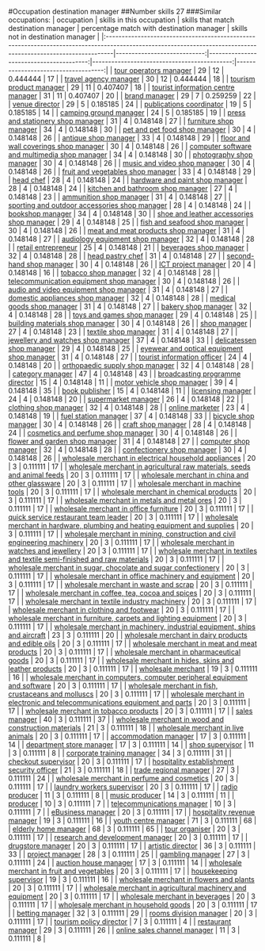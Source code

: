 #Occupation destination manager
##Number skills 27
###Similar occupations:
| occupation                                                                                                                                                    |   skills in this occupation |   skills that match destination manager |   percentage match with destination manager |   skills not in destination manager |
|:--------------------------------------------------------------------------------------------------------------------------------------------------------------|----------------------------:|----------------------------------------:|--------------------------------------------:|------------------------------------:|
| [tour operators manager](tour_operators_manager.md)                                                                                                           |                          29 |                                      12 |                                    0.444444 |                                  17 |
| [travel agency manager](travel_agency_manager.md)                                                                                                             |                          30 |                                      12 |                                    0.444444 |                                  18 |
| [tourism product manager](tourism_product_manager.md)                                                                                                         |                          29 |                                      11 |                                    0.407407 |                                  18 |
| [tourist information centre manager](tourist_information_centre_manager.md)                                                                                   |                          31 |                                      11 |                                    0.407407 |                                  20 |
| [brand manager](brand_manager.md)                                                                                                                             |                          29 |                                       7 |                                    0.259259 |                                  22 |
| [venue director](venue_director.md)                                                                                                                           |                          29 |                                       5 |                                    0.185185 |                                  24 |
| [publications coordinator](publications_coordinator.md)                                                                                                       |                          19 |                                       5 |                                    0.185185 |                                  14 |
| [camping ground manager](camping_ground_manager.md)                                                                                                           |                          24 |                                       5 |                                    0.185185 |                                  19 |
| [press and stationery shop manager](press_and_stationery_shop_manager.md)                                                                                     |                          31 |                                       4 |                                    0.148148 |                                  27 |
| [furniture shop manager](furniture_shop_manager.md)                                                                                                           |                          34 |                                       4 |                                    0.148148 |                                  30 |
| [pet and pet food shop manager](pet_and_pet_food_shop_manager.md)                                                                                             |                          30 |                                       4 |                                    0.148148 |                                  26 |
| [antique shop manager](antique_shop_manager.md)                                                                                                               |                          33 |                                       4 |                                    0.148148 |                                  29 |
| [floor and wall coverings shop manager](floor_and_wall_coverings_shop_manager.md)                                                                             |                          30 |                                       4 |                                    0.148148 |                                  26 |
| [computer software and multimedia shop manager](computer_software_and_multimedia_shop_manager.md)                                                             |                          34 |                                       4 |                                    0.148148 |                                  30 |
| [photography shop manager](photography_shop_manager.md)                                                                                                       |                          30 |                                       4 |                                    0.148148 |                                  26 |
| [music and video shop manager](music_and_video_shop_manager.md)                                                                                               |                          30 |                                       4 |                                    0.148148 |                                  26 |
| [fruit and vegetables shop manager](fruit_and_vegetables_shop_manager.md)                                                                                     |                          33 |                                       4 |                                    0.148148 |                                  29 |
| [head chef](head_chef.md)                                                                                                                                     |                          28 |                                       4 |                                    0.148148 |                                  24 |
| [hardware and paint shop manager](hardware_and_paint_shop_manager.md)                                                                                         |                          28 |                                       4 |                                    0.148148 |                                  24 |
| [kitchen and bathroom shop manager](kitchen_and_bathroom_shop_manager.md)                                                                                     |                          27 |                                       4 |                                    0.148148 |                                  23 |
| [ammunition shop manager](ammunition_shop_manager.md)                                                                                                         |                          31 |                                       4 |                                    0.148148 |                                  27 |
| [sporting and outdoor accessories shop manager](sporting_and_outdoor_accessories_shop_manager.md)                                                             |                          28 |                                       4 |                                    0.148148 |                                  24 |
| [bookshop manager](bookshop_manager.md)                                                                                                                       |                          34 |                                       4 |                                    0.148148 |                                  30 |
| [shoe and leather accessories shop manager](shoe_and_leather_accessories_shop_manager.md)                                                                     |                          29 |                                       4 |                                    0.148148 |                                  25 |
| [fish and seafood shop manager](fish_and_seafood_shop_manager.md)                                                                                             |                          30 |                                       4 |                                    0.148148 |                                  26 |
| [meat and meat products shop manager](meat_and_meat_products_shop_manager.md)                                                                                 |                          31 |                                       4 |                                    0.148148 |                                  27 |
| [audiology equipment shop manager](audiology_equipment_shop_manager.md)                                                                                       |                          32 |                                       4 |                                    0.148148 |                                  28 |
| [retail entrepreneur](retail_entrepreneur.md)                                                                                                                 |                          25 |                                       4 |                                    0.148148 |                                  21 |
| [beverages shop manager](beverages_shop_manager.md)                                                                                                           |                          32 |                                       4 |                                    0.148148 |                                  28 |
| [head pastry chef](head_pastry_chef.md)                                                                                                                       |                          31 |                                       4 |                                    0.148148 |                                  27 |
| [second-hand shop manager](second-hand_shop_manager.md)                                                                                                       |                          30 |                                       4 |                                    0.148148 |                                  26 |
| [ICT project manager](ICT_project_manager.md)                                                                                                                 |                          20 |                                       4 |                                    0.148148 |                                  16 |
| [tobacco shop manager](tobacco_shop_manager.md)                                                                                                               |                          32 |                                       4 |                                    0.148148 |                                  28 |
| [telecommunication equipment shop manager](telecommunication_equipment_shop_manager.md)                                                                       |                          30 |                                       4 |                                    0.148148 |                                  26 |
| [audio and video equipment shop manager](audio_and_video_equipment_shop_manager.md)                                                                           |                          31 |                                       4 |                                    0.148148 |                                  27 |
| [domestic appliances shop manager](domestic_appliances_shop_manager.md)                                                                                       |                          32 |                                       4 |                                    0.148148 |                                  28 |
| [medical goods shop manager](medical_goods_shop_manager.md)                                                                                                   |                          31 |                                       4 |                                    0.148148 |                                  27 |
| [bakery shop manager](bakery_shop_manager.md)                                                                                                                 |                          32 |                                       4 |                                    0.148148 |                                  28 |
| [toys and games shop manager](toys_and_games_shop_manager.md)                                                                                                 |                          29 |                                       4 |                                    0.148148 |                                  25 |
| [building materials shop manager](building_materials_shop_manager.md)                                                                                         |                          30 |                                       4 |                                    0.148148 |                                  26 |
| [shop manager](shop_manager.md)                                                                                                                               |                          27 |                                       4 |                                    0.148148 |                                  23 |
| [textile shop manager](textile_shop_manager.md)                                                                                                               |                          31 |                                       4 |                                    0.148148 |                                  27 |
| [jewellery and watches shop manager](jewellery_and_watches_shop_manager.md)                                                                                   |                          37 |                                       4 |                                    0.148148 |                                  33 |
| [delicatessen shop manager](delicatessen_shop_manager.md)                                                                                                     |                          29 |                                       4 |                                    0.148148 |                                  25 |
| [eyewear and optical equipment shop manager](eyewear_and_optical_equipment_shop_manager.md)                                                                   |                          31 |                                       4 |                                    0.148148 |                                  27 |
| [tourist information officer](tourist_information_officer.md)                                                                                                 |                          24 |                                       4 |                                    0.148148 |                                  20 |
| [orthopaedic supply shop manager](orthopaedic_supply_shop_manager.md)                                                                                         |                          32 |                                       4 |                                    0.148148 |                                  28 |
| [category manager](category_manager.md)                                                                                                                       |                          47 |                                       4 |                                    0.148148 |                                  43 |
| [broadcasting programme director](broadcasting_programme_director.md)                                                                                         |                          15 |                                       4 |                                    0.148148 |                                  11 |
| [motor vehicle shop manager](motor_vehicle_shop_manager.md)                                                                                                   |                          39 |                                       4 |                                    0.148148 |                                  35 |
| [book publisher](book_publisher.md)                                                                                                                           |                          15 |                                       4 |                                    0.148148 |                                  11 |
| [licensing manager](licensing_manager.md)                                                                                                                     |                          24 |                                       4 |                                    0.148148 |                                  20 |
| [supermarket manager](supermarket_manager.md)                                                                                                                 |                          26 |                                       4 |                                    0.148148 |                                  22 |
| [clothing shop manager](clothing_shop_manager.md)                                                                                                             |                          32 |                                       4 |                                    0.148148 |                                  28 |
| [online marketer](online_marketer.md)                                                                                                                         |                          23 |                                       4 |                                    0.148148 |                                  19 |
| [fuel station manager](fuel_station_manager.md)                                                                                                               |                          37 |                                       4 |                                    0.148148 |                                  33 |
| [bicycle shop manager](bicycle_shop_manager.md)                                                                                                               |                          30 |                                       4 |                                    0.148148 |                                  26 |
| [craft shop manager](craft_shop_manager.md)                                                                                                                   |                          28 |                                       4 |                                    0.148148 |                                  24 |
| [cosmetics and perfume shop manager](cosmetics_and_perfume_shop_manager.md)                                                                                   |                          30 |                                       4 |                                    0.148148 |                                  26 |
| [flower and garden shop manager](flower_and_garden_shop_manager.md)                                                                                           |                          31 |                                       4 |                                    0.148148 |                                  27 |
| [computer shop manager](computer_shop_manager.md)                                                                                                             |                          32 |                                       4 |                                    0.148148 |                                  28 |
| [confectionery shop manager](confectionery_shop_manager.md)                                                                                                   |                          30 |                                       4 |                                    0.148148 |                                  26 |
| [wholesale merchant in electrical household appliances](wholesale_merchant_in_electrical_household_appliances.md)                                             |                          20 |                                       3 |                                    0.111111 |                                  17 |
| [wholesale merchant in agricultural raw materials, seeds and animal feeds](wholesale_merchant_in_agricultural_raw_materials,_seeds_and_animal_feeds.md)       |                          20 |                                       3 |                                    0.111111 |                                  17 |
| [wholesale merchant in china and other glassware](wholesale_merchant_in_china_and_other_glassware.md)                                                         |                          20 |                                       3 |                                    0.111111 |                                  17 |
| [wholesale merchant in machine tools](wholesale_merchant_in_machine_tools.md)                                                                                 |                          20 |                                       3 |                                    0.111111 |                                  17 |
| [wholesale merchant in chemical products](wholesale_merchant_in_chemical_products.md)                                                                         |                          20 |                                       3 |                                    0.111111 |                                  17 |
| [wholesale merchant in metals and metal ores](wholesale_merchant_in_metals_and_metal_ores.md)                                                                 |                          20 |                                       3 |                                    0.111111 |                                  17 |
| [wholesale merchant in office furniture](wholesale_merchant_in_office_furniture.md)                                                                           |                          20 |                                       3 |                                    0.111111 |                                  17 |
| [quick service restaurant team leader](quick_service_restaurant_team_leader.md)                                                                               |                          20 |                                       3 |                                    0.111111 |                                  17 |
| [wholesale merchant in hardware, plumbing and heating equipment and supplies](wholesale_merchant_in_hardware,_plumbing_and_heating_equipment_and_supplies.md) |                          20 |                                       3 |                                    0.111111 |                                  17 |
| [wholesale merchant in mining, construction and civil engineering machinery](wholesale_merchant_in_mining,_construction_and_civil_engineering_machinery.md)   |                          20 |                                       3 |                                    0.111111 |                                  17 |
| [wholesale merchant in watches and jewellery](wholesale_merchant_in_watches_and_jewellery.md)                                                                 |                          20 |                                       3 |                                    0.111111 |                                  17 |
| [wholesale merchant in textiles and textile semi-finished and raw materials](wholesale_merchant_in_textiles_and_textile_semi-finished_and_raw_materials.md)   |                          20 |                                       3 |                                    0.111111 |                                  17 |
| [wholesale merchant in sugar, chocolate and sugar confectionery](wholesale_merchant_in_sugar,_chocolate_and_sugar_confectionery.md)                           |                          20 |                                       3 |                                    0.111111 |                                  17 |
| [wholesale merchant in office machinery and equipment](wholesale_merchant_in_office_machinery_and_equipment.md)                                               |                          20 |                                       3 |                                    0.111111 |                                  17 |
| [wholesale merchant in waste and scrap](wholesale_merchant_in_waste_and_scrap.md)                                                                             |                          20 |                                       3 |                                    0.111111 |                                  17 |
| [wholesale merchant in coffee, tea, cocoa and spices](wholesale_merchant_in_coffee,_tea,_cocoa_and_spices.md)                                                 |                          20 |                                       3 |                                    0.111111 |                                  17 |
| [wholesale merchant in textile industry machinery](wholesale_merchant_in_textile_industry_machinery.md)                                                       |                          20 |                                       3 |                                    0.111111 |                                  17 |
| [wholesale merchant in clothing and footwear](wholesale_merchant_in_clothing_and_footwear.md)                                                                 |                          20 |                                       3 |                                    0.111111 |                                  17 |
| [wholesale merchant in furniture, carpets and lighting equipment](wholesale_merchant_in_furniture,_carpets_and_lighting_equipment.md)                         |                          20 |                                       3 |                                    0.111111 |                                  17 |
| [wholesale merchant in machinery, industrial equipment, ships and aircraft](wholesale_merchant_in_machinery,_industrial_equipment,_ships_and_aircraft.md)     |                          23 |                                       3 |                                    0.111111 |                                  20 |
| [wholesale merchant in dairy products and edible oils](wholesale_merchant_in_dairy_products_and_edible_oils.md)                                               |                          20 |                                       3 |                                    0.111111 |                                  17 |
| [wholesale merchant in meat and meat products](wholesale_merchant_in_meat_and_meat_products.md)                                                               |                          20 |                                       3 |                                    0.111111 |                                  17 |
| [wholesale merchant in pharmaceutical goods](wholesale_merchant_in_pharmaceutical_goods.md)                                                                   |                          20 |                                       3 |                                    0.111111 |                                  17 |
| [wholesale merchant in hides, skins and leather products](wholesale_merchant_in_hides,_skins_and_leather_products.md)                                         |                          20 |                                       3 |                                    0.111111 |                                  17 |
| [wholesale merchant](wholesale_merchant.md)                                                                                                                   |                          19 |                                       3 |                                    0.111111 |                                  16 |
| [wholesale merchant in computers, computer peripheral equipment and software](wholesale_merchant_in_computers,_computer_peripheral_equipment_and_software.md) |                          20 |                                       3 |                                    0.111111 |                                  17 |
| [wholesale merchant in fish, crustaceans and molluscs](wholesale_merchant_in_fish,_crustaceans_and_molluscs.md)                                               |                          20 |                                       3 |                                    0.111111 |                                  17 |
| [wholesale merchant in electronic and telecommunications equipment and parts](wholesale_merchant_in_electronic_and_telecommunications_equipment_and_parts.md) |                          20 |                                       3 |                                    0.111111 |                                  17 |
| [wholesale merchant in tobacco products](wholesale_merchant_in_tobacco_products.md)                                                                           |                          20 |                                       3 |                                    0.111111 |                                  17 |
| [sales manager](sales_manager.md)                                                                                                                             |                          40 |                                       3 |                                    0.111111 |                                  37 |
| [wholesale merchant in wood and construction materials](wholesale_merchant_in_wood_and_construction_materials.md)                                             |                          21 |                                       3 |                                    0.111111 |                                  18 |
| [wholesale merchant in live animals](wholesale_merchant_in_live_animals.md)                                                                                   |                          20 |                                       3 |                                    0.111111 |                                  17 |
| [accommodation manager](accommodation_manager.md)                                                                                                             |                          17 |                                       3 |                                    0.111111 |                                  14 |
| [department store manager](department_store_manager.md)                                                                                                       |                          17 |                                       3 |                                    0.111111 |                                  14 |
| [shop supervisor](shop_supervisor.md)                                                                                                                         |                          11 |                                       3 |                                    0.111111 |                                   8 |
| [corporate training manager](corporate_training_manager.md)                                                                                                   |                          34 |                                       3 |                                    0.111111 |                                  31 |
| [checkout supervisor](checkout_supervisor.md)                                                                                                                 |                          20 |                                       3 |                                    0.111111 |                                  17 |
| [hospitality establishment security officer](hospitality_establishment_security_officer.md)                                                                   |                          21 |                                       3 |                                    0.111111 |                                  18 |
| [trade regional manager](trade_regional_manager.md)                                                                                                           |                          27 |                                       3 |                                    0.111111 |                                  24 |
| [wholesale merchant in perfume and cosmetics](wholesale_merchant_in_perfume_and_cosmetics.md)                                                                 |                          20 |                                       3 |                                    0.111111 |                                  17 |
| [laundry workers supervisor](laundry_workers_supervisor.md)                                                                                                   |                          20 |                                       3 |                                    0.111111 |                                  17 |
| [radio producer](radio_producer.md)                                                                                                                           |                          11 |                                       3 |                                    0.111111 |                                   8 |
| [music producer](music_producer.md)                                                                                                                           |                          14 |                                       3 |                                    0.111111 |                                  11 |
| [producer](producer.md)                                                                                                                                       |                          10 |                                       3 |                                    0.111111 |                                   7 |
| [telecommunications manager](telecommunications_manager.md)                                                                                                   |                          10 |                                       3 |                                    0.111111 |                                   7 |
| [eBusiness manager](eBusiness_manager.md)                                                                                                                     |                          20 |                                       3 |                                    0.111111 |                                  17 |
| [hospitality revenue manager](hospitality_revenue_manager.md)                                                                                                 |                          19 |                                       3 |                                    0.111111 |                                  16 |
| [youth centre manager](youth_centre_manager.md)                                                                                                               |                          71 |                                       3 |                                    0.111111 |                                  68 |
| [elderly home manager](elderly_home_manager.md)                                                                                                               |                          68 |                                       3 |                                    0.111111 |                                  65 |
| [tour organiser](tour_organiser.md)                                                                                                                           |                          20 |                                       3 |                                    0.111111 |                                  17 |
| [research and development manager](research_and_development_manager.md)                                                                                       |                          20 |                                       3 |                                    0.111111 |                                  17 |
| [drugstore manager](drugstore_manager.md)                                                                                                                     |                          20 |                                       3 |                                    0.111111 |                                  17 |
| [artistic director](artistic_director.md)                                                                                                                     |                          36 |                                       3 |                                    0.111111 |                                  33 |
| [project manager](project_manager.md)                                                                                                                         |                          28 |                                       3 |                                    0.111111 |                                  25 |
| [gambling manager](gambling_manager.md)                                                                                                                       |                          27 |                                       3 |                                    0.111111 |                                  24 |
| [auction house manager](auction_house_manager.md)                                                                                                             |                          17 |                                       3 |                                    0.111111 |                                  14 |
| [wholesale merchant in fruit and vegetables](wholesale_merchant_in_fruit_and_vegetables.md)                                                                   |                          20 |                                       3 |                                    0.111111 |                                  17 |
| [housekeeping supervisor](housekeeping_supervisor.md)                                                                                                         |                          19 |                                       3 |                                    0.111111 |                                  16 |
| [wholesale merchant in flowers and plants](wholesale_merchant_in_flowers_and_plants.md)                                                                       |                          20 |                                       3 |                                    0.111111 |                                  17 |
| [wholesale merchant in agricultural machinery and equipment](wholesale_merchant_in_agricultural_machinery_and_equipment.md)                                   |                          20 |                                       3 |                                    0.111111 |                                  17 |
| [wholesale merchant in beverages](wholesale_merchant_in_beverages.md)                                                                                         |                          20 |                                       3 |                                    0.111111 |                                  17 |
| [wholesale merchant in household goods](wholesale_merchant_in_household_goods.md)                                                                             |                          20 |                                       3 |                                    0.111111 |                                  17 |
| [betting manager](betting_manager.md)                                                                                                                         |                          32 |                                       3 |                                    0.111111 |                                  29 |
| [rooms division manager](rooms_division_manager.md)                                                                                                           |                          20 |                                       3 |                                    0.111111 |                                  17 |
| [tourism policy director](tourism_policy_director.md)                                                                                                         |                           7 |                                       3 |                                    0.111111 |                                   4 |
| [restaurant manager](restaurant_manager.md)                                                                                                                   |                          29 |                                       3 |                                    0.111111 |                                  26 |
| [online sales channel manager](online_sales_channel_manager.md)                                                                                               |                          11 |                                       3 |                                    0.111111 |                                   8 |
